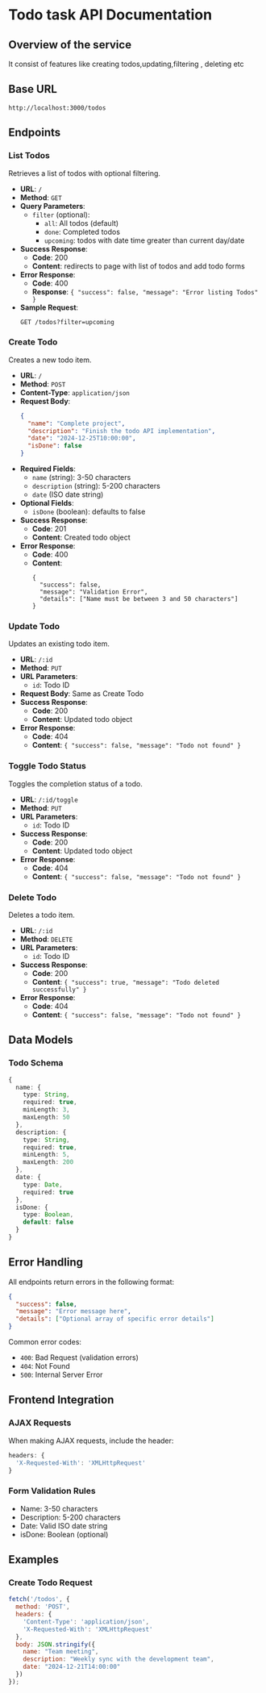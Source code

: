# Todo task API Documentation

## Overview of the service
It consist of features like creating todos,updating,filtering , deleting etc

## Base URL
```
http://localhost:3000/todos
```

## Endpoints

### List Todos
Retrieves a list of todos with optional filtering.

- **URL**: `/`
- **Method**: `GET`
- **Query Parameters**:
  - `filter` (optional): 
    - `all`: All todos (default)
    - `done`: Completed todos
    - `upcoming`: todos with date time greater than current day/date
- **Success Response**:
  - **Code**: 200
  - **Content**: redirects to page with list of todos and add todo forms
- **Error Response**:
  - **Code**: 400
  - **Response**: `{ "success": false, "message": "Error listing Todos" }`
- **Sample Request**:
  ```
  GET /todos?filter=upcoming
  ```

### Create Todo
Creates a new todo item.

- **URL**: `/`
- **Method**: `POST`
- **Content-Type**: `application/json`
- **Request Body**:
  ```json
  {
    "name": "Complete project",
    "description": "Finish the todo API implementation",
    "date": "2024-12-25T10:00:00",
    "isDone": false
  }
  ```
- **Required Fields**:
  - `name` (string): 3-50 characters
  - `description` (string): 5-200 characters
  - `date` (ISO date string)
- **Optional Fields**:
  - `isDone` (boolean): defaults to false
- **Success Response**:
  - **Code**: 201
  - **Content**: Created todo object
- **Error Response**:
  - **Code**: 400
  - **Content**: 
    ```jsn
    {
      "success": false,
      "message": "Validation Error",
      "details": ["Name must be between 3 and 50 characters"]
    }
    ```

### Update Todo
Updates an existing todo item.

- **URL**: `/:id`
- **Method**: `PUT`
- **URL Parameters**: 
  - `id`: Todo ID
- **Request Body**: Same as Create Todo
- **Success Response**:
  - **Code**: 200
  - **Content**: Updated todo object
- **Error Response**:
  - **Code**: 404
  - **Content**: `{ "success": false, "message": "Todo not found" }`

### Toggle Todo Status
Toggles the completion status of a todo.

- **URL**: `/:id/toggle`
- **Method**: `PUT`
- **URL Parameters**:
  - `id`: Todo ID
- **Success Response**:
  - **Code**: 200
  - **Content**: Updated todo object
- **Error Response**:
  - **Code**: 404
  - **Content**: `{ "success": false, "message": "Todo not found" }`

### Delete Todo
Deletes a todo item.

- **URL**: `/:id`
- **Method**: `DELETE`
- **URL Parameters**:
  - `id`: Todo ID
- **Success Response**:
  - **Code**: 200
  - **Content**: `{ "success": true, "message": "Todo deleted successfully" }`
- **Error Response**:
  - **Code**: 404
  - **Content**: `{ "success": false, "message": "Todo not found" }`

## Data Models

### Todo Schema
```typescript
{
  name: {
    type: String,
    required: true,
    minLength: 3,
    maxLength: 50
  },
  description: {
    type: String,
    required: true,
    minLength: 5,
    maxLength: 200
  },
  date: {
    type: Date,
    required: true
  },
  isDone: {
    type: Boolean,
    default: false
  }
}
```

## Error Handling

All endpoints return errors in the following format:
```json
{
  "success": false,
  "message": "Error message here",
  "details": ["Optional array of specific error details"]
}
```

Common error codes:
- `400`: Bad Request (validation errors)
- `404`: Not Found
- `500`: Internal Server Error

## Frontend Integration

### AJAX Requests
When making AJAX requests, include the header:
```javascript
headers: {
  'X-Requested-With': 'XMLHttpRequest'
}
```

### Form Validation Rules
- Name: 3-50 characters
- Description: 5-200 characters
- Date: Valid ISO date string
- isDone: Boolean (optional)

## Examples

### Create Todo Request
```javascript
fetch('/todos', {
  method: 'POST',
  headers: {
    'Content-Type': 'application/json',
    'X-Requested-With': 'XMLHttpRequest'
  },
  body: JSON.stringify({
    name: "Team meeting",
    description: "Weekly sync with the development team",
    date: "2024-12-21T14:00:00"
  })
});
```
